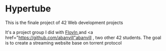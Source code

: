Hypertube
=================

This is the finale project of 42 Web development projects

It's a project group I did with <a href="https://github.com/Flovln">Flovln </a> and <a href="https://github.com/abanvill"abanvill </a>, two other 42 students.
The goal is to create a streaming website base on torrent protocol
